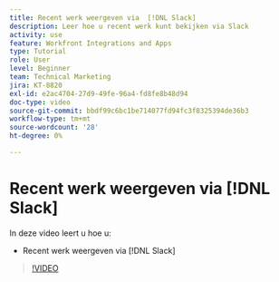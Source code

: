 ```yaml
---
title: Recent werk weergeven via  [!DNL Slack]
description: Leer hoe u recent werk kunt bekijken via Slack
activity: use
feature: Workfront Integrations and Apps
type: Tutorial
role: User
level: Beginner
team: Technical Marketing
jira: KT-8820
exl-id: e2ac4704-27d9-49fe-96a4-fd8fe8b48d94
doc-type: video
source-git-commit: bbdf99c6bc1be714077fd94fc3f8325394de36b3
workflow-type: tm+mt
source-wordcount: '28'
ht-degree: 0%

---
```


# Recent werk weergeven via [!DNL Slack]

In deze video leert u hoe u:

* Recent werk weergeven via [!DNL Slack]

>[!VIDEO](https://video.tv.adobe.com/v/335120/?quality=12&learn=on&enablevpops=1)
